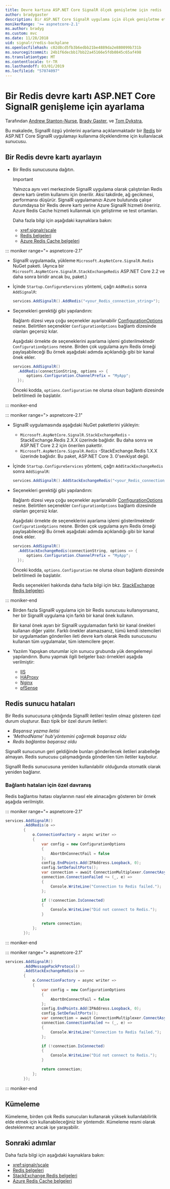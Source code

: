 ```yaml
---
title: Devre kartına ASP.NET Core SignalR ölçek genişletme için redis
author: bradygaster
description: Bir ASP.NET Core SignalR uygulama için ölçek genişletme etkinleştirmek için bir Redis devre kartı kurmayı öğrenin.
monikerRange: '>= aspnetcore-2.1'
ms.author: bradyg
ms.custom: mvc
ms.date: 11/28/2018
uid: signalr/redis-backplane
ms.openlocfilehash: c02d8cd5fb3b6edbb21be4889da2e880099b731b
ms.sourcegitcommit: 24b1f6decbb17bb22a45166e5fdb0845c65af498
ms.translationtype: MT
ms.contentlocale: tr-TR
ms.lasthandoff: 03/01/2019
ms.locfileid: "57074097"
---
```

# <a name="set-up-a-redis-backplane-for-aspnet-core-signalr-scale-out"></a>Bir Redis devre kartı ASP.NET Core SignalR genişleme için ayarlama

Tarafından [Andrew Stanton-Nurse](https://twitter.com/anurse), [Brady Gaster](https://twitter.com/bradygaster), ve [Tom Dykstra](https://github.com/tdykstra),

Bu makalede, SignalR özgü yönlerini ayarlama açıklanmaktadır bir [Redis](https://redis.io/) bir ASP.NET Core SignalR uygulamayı kullanıma ölçeklendirme için kullanılacak sunucusu.

## <a name="set-up-a-redis-backplane"></a>Bir Redis devre kartı ayarlayın

* Bir Redis sunucusuna dağıtın.

  > [!IMPORTANT] 
  > Yalnızca aynı veri merkezinde SignalR uygulama olarak çalıştırılan Redis devre kartı üretim kullanımı için önerilir. Aksi takdirde, ağ gecikmesi, performansı düşürür. SignalR uygulamanızı Azure bulutunda çalışır durumdaysa bir Redis devre kartı yerine Azure SignalR hizmeti öneririz. Azure Redis Cache hizmeti kullanmak için geliştirme ve test ortamları.

  Daha fazla bilgi için aşağıdaki kaynaklara bakın:

  * <xref:signalr/scale>
  * [Redis belgeleri](https://redis.io/)
  * [Azure Redis Cache belgeleri](https://docs.microsoft.com/en-us/azure/redis-cache/)

::: moniker range="= aspnetcore-2.1"

* SignalR uygulamada, yükleme `Microsoft.AspNetCore.SignalR.Redis` NuGet paketi. (Ayrıca bir `Microsoft.AspNetCore.SignalR.StackExchangeRedis` ASP.NET Core 2.2 ve daha sonra biridir ancak bu, paket.)

* İçinde `Startup.ConfigureServices` yöntemi, çağrı `AddRedis` sonra `AddSignalR`:

  ```csharp
  services.AddSignalR().AddRedis("<your_Redis_connection_string>");
  ```

* Seçenekleri gerektiği gibi yapılandırın:
 
  Bağlantı dizesi veya çoğu seçenekler ayarlanabilir [ConfigurationOptions](https://stackexchange.github.io/StackExchange.Redis/Configuration#configuration-options) nesne. Belirtilen seçenekler `ConfigurationOptions` bağlantı dizesinde olanları geçersiz kılar.

  Aşağıdaki örnekte de seçeneklerini ayarlama işlemi gösterilmektedir `ConfigurationOptions` nesne. Birden çok uygulama aynı Redis örneği paylaşabileceği Bu örnek aşağıdaki adımda açıklandığı gibi bir kanal önek ekler.

  ```csharp
  services.AddSignalR()
    .AddRedis(connectionString, options => {
        options.Configuration.ChannelPrefix = "MyApp";
    });
  ```

  Önceki kodda, `options.Configuration` ne olursa olsun bağlantı dizesinde belirtilmedi ile başlatılır.

::: moniker-end

::: moniker range="> aspnetcore-2.1"

* SignalR uygulamasında aşağıdaki NuGet paketlerini yükleyin:

  * `Microsoft.AspNetCore.SignalR.StackExchangeRedis` -StackExchange.Redis 2.X.X üzerinde bağlıdır. Bu daha sonra ve ASP.NET Core 2.2 için önerilen pakettir.
  * `Microsoft.AspNetCore.SignalR.Redis` -StackExchange.Redis 1.X.X üzerinde bağlıdır. Bu paket, ASP.NET Core 3. 0'sevkiyat değil.

* İçinde `Startup.ConfigureServices` yöntemi, çağrı `AddStackExchangeRedis` sonra `AddSignalR`:

  ```csharp
  services.AddSignalR().AddStackExchangeRedis("<your_Redis_connection_string>");
  ```

* Seçenekleri gerektiği gibi yapılandırın:
 
  Bağlantı dizesi veya çoğu seçenekler ayarlanabilir [ConfigurationOptions](https://stackexchange.github.io/StackExchange.Redis/Configuration#configuration-options) nesne. Belirtilen seçenekler `ConfigurationOptions` bağlantı dizesinde olanları geçersiz kılar.

  Aşağıdaki örnekte de seçeneklerini ayarlama işlemi gösterilmektedir `ConfigurationOptions` nesne. Birden çok uygulama aynı Redis örneği paylaşabileceği Bu örnek aşağıdaki adımda açıklandığı gibi bir kanal önek ekler.

  ```csharp
  services.AddSignalR()
    .AddStackExchangeRedis(connectionString, options => {
        options.Configuration.ChannelPrefix = "MyApp";
    });
  ```

  Önceki kodda, `options.Configuration` ne olursa olsun bağlantı dizesinde belirtilmedi ile başlatılır.

  Redis seçenekleri hakkında daha fazla bilgi için bkz. [StackExchange Redis belgeleri](https://stackexchange.github.io/StackExchange.Redis/Configuration.html).

::: moniker-end

* Birden fazla SignalR uygulama için bir Redis sunucusu kullanıyorsanız, her bir SignalR uygulama için farklı bir kanal önek kullanın.

  Bir kanal önek ayarı bir SignalR uygulamadan farklı bir kanal önekleri kullanan diğer yalıtır. Farklı önekler atamazsanız, tümü kendi istemcileri bir uygulamadan gönderilen ileti devre kartı olarak Redis sunucusunu kullanan tüm uygulamalar, tüm istemcilere geçer.

* Yazılım Yapışkan oturumlar için sunucu grubunda yük dengelemeyi yapılandırın. Bunu yapmak ilgili belgeler bazı örnekleri aşağıda verilmiştir:

  * [IIS](/iis/extensions/configuring-application-request-routing-arr/http-load-balancing-using-application-request-routing)
  * [HAProxy](https://www.haproxy.com/blog/load-balancing-affinity-persistence-sticky-sessions-what-you-need-to-know/)
  * [Nginx](https://docs.nginx.com/nginx/admin-guide/load-balancer/http-load-balancer/#sticky)
  * [pfSense](https://www.netgate.com/docs/pfsense/loadbalancing/inbound-load-balancing.html#sticky-connections)

## <a name="redis-server-errors"></a>Redis sunucu hataları

Bir Redis sunucusuna çıktığında SignalR iletileri teslim olmaz gösteren özel durum oluşturur. Bazı tipik bir özel durum iletileri:

* *Başarısız yazma iletisi*
* *'MethodName' hub'yöntemini çağırmak başarısız oldu*
* *Redis bağlantısı başarısız oldu*

SignalR sunucunun geri geldiğinde bunları gönderilecek iletileri arabelleğe almayan. Redis sunucusu çalışmadığında gönderilen tüm iletiler kaybolur.

SignalR Redis sunucusuna yeniden kullanılabilir olduğunda otomatik olarak yeniden bağlanır.

### <a name="custom-behavior-for-connection-failures"></a>Bağlantı hataları için özel davranış

Redis bağlantısı hatası olaylarının nasıl ele alınacağını gösteren bir örnek aşağıda verilmiştir.

::: moniker range="= aspnetcore-2.1"

```csharp
services.AddSignalR()
        .AddRedis(o =>
        {
            o.ConnectionFactory = async writer =>
            {
                var config = new ConfigurationOptions
                {
                    AbortOnConnectFail = false
                };
                config.EndPoints.Add(IPAddress.Loopback, 0);
                config.SetDefaultPorts();
                var connection = await ConnectionMultiplexer.ConnectAsync(config, writer);
                connection.ConnectionFailed += (_, e) =>
                {
                    Console.WriteLine("Connection to Redis failed.");
                };

                if (!connection.IsConnected)
                {
                    Console.WriteLine("Did not connect to Redis.");
                }

                return connection;
            };
        });
```

::: moniker-end

::: moniker range="> aspnetcore-2.1"

```csharp
services.AddSignalR()
        .AddMessagePackProtocol()
        .AddStackExchangeRedis(o =>
        {
            o.ConnectionFactory = async writer =>
            {
                var config = new ConfigurationOptions
                {
                    AbortOnConnectFail = false
                };
                config.EndPoints.Add(IPAddress.Loopback, 0);
                config.SetDefaultPorts();
                var connection = await ConnectionMultiplexer.ConnectAsync(config, writer);
                connection.ConnectionFailed += (_, e) =>
                {
                    Console.WriteLine("Connection to Redis failed.");
                };

                if (!connection.IsConnected)
                {
                    Console.WriteLine("Did not connect to Redis.");
                }

                return connection;
            };
        });
```

::: moniker-end

## <a name="clustering"></a>Kümeleme

Kümeleme, birden çok Redis sunucuları kullanarak yüksek kullanılabilirlik elde etmek için kullanabileceğiniz bir yöntemdir. Kümeleme resmi olarak desteklenmez ancak işe yarayabilir.

## <a name="next-steps"></a>Sonraki adımlar

Daha fazla bilgi için aşağıdaki kaynaklara bakın:

* <xref:signalr/scale>
* [Redis belgeleri](https://redis.io/documentation)
* [StackExchange Redis belgeleri](https://stackexchange.github.io/StackExchange.Redis/)
* [Azure Redis Cache belgeleri](https://docs.microsoft.com/en-us/azure/redis-cache/)
